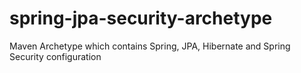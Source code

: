 spring-jpa-security-archetype
=============================

Maven Archetype which contains Spring, JPA, Hibernate and Spring Security configuration
